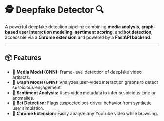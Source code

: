 # 🕵️ Deepfake Detector 🔍

A powerful deepfake detection pipeline combining **media analysis**, **graph-based user interaction modeling**, **sentiment scoring**, and **bot detection**, accessible via a **Chrome extension** and powered by a **FastAPI backend**.

---

## 📦 Features

- 🎥 **Media Model (CNN):** Frame-level detection of deepfake video artifacts.
- 🧠 **Graph Model (GNN):** Analyzes user-video interaction graphs to detect suspicious engagement.
- 💬 **Sentiment Analysis:** Uses video metadata to infer suspicious tone or anomalies.
- 🤖 **Bot Detection:** Flags suspected bot-driven behavior from synthetic user simulation.
- 🧩 **Chrome Extension:** Easily analyze any YouTube video while browsing.


